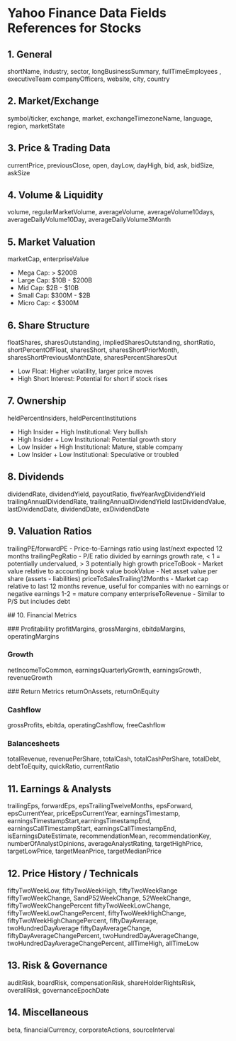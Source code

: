 # Yahoo Finance Data Fields References for Stocks

## 1. General 
shortName, industry, sector, longBusinessSummary, fullTimeEmployees , executiveTeam 
companyOfficers, website, city, country

## 2. Market/Exchange
symbol/ticker, exchange, market, exchangeTimezoneName, language, region, marketState

## 3. Price & Trading Data
currentPrice, previousClose, open, dayLow, dayHigh, bid, ask, bidSize, askSize

## 4. Volume & Liquidity
volume, regularMarketVolume, averageVolume, averageVolume10days, 
averageDailyVolume10Day, averageDailyVolume3Month

## 5. Market Valuation
marketCap, enterpriseValue

- Mega Cap: > $200B
- Large Cap: $10B - $200B
- Mid Cap: $2B - $10B
- Small Cap: $300M - $2B
- Micro Cap: < $300M

## 6. Share Structure
floatShares, sharesOutstanding, impliedSharesOutstanding, shortRatio, shortPercentOfFloat, sharesShort, sharesShortPriorMonth, sharesShortPreviousMonthDate, sharesPercentSharesOut 

- Low Float: Higher volatility, larger price moves
- High Short Interest: Potential for short if stock rises

## 7. Ownership
heldPercentInsiders, heldPercentInstitutions

- High Insider + High Institutional: Very bullish
- High Insider + Low Institutional: Potential growth story
- Low Insider + High Institutional: Mature, stable company
- Low Insider + Low Institutional: Speculative or troubled

## 8. Dividends
dividendRate, dividendYield, payoutRatio, fiveYearAvgDividendYield
trailingAnnualDividendRate, trailingAnnualDividendYield
lastDividendValue, lastDividendDate, dividendDate, exDividendDate

## 9. Valuation Ratios
trailingPE/forwardPE - Price-to-Earnings ratio using last/next expected 12 months
trailingPegRatio - P/E ratio divided by earnings growth rate, < 1 = potentially undervalued, > 3 potentially high growth
priceToBook - Market value relative to accounting book value 
bookValue - Net asset value per share (assets - liabilities) 
priceToSalesTrailing12Months - Market cap relative to last 12 months revenue, useful for companies with no earnings or negative earnings 1-2 = mature company
enterpriseToRevenue - Similar to P/S but includes debt

## 10. Financial Metrics

### Profitability
profitMargins, grossMargins, ebitdaMargins, operatingMargins

### Growth
netIncomeToCommon, earningsQuarterlyGrowth, earningsGrowth, revenueGrowth

### Return Metrics
returnOnAssets, returnOnEquity

### Cashflow
grossProfits, ebitda, operatingCashflow, freeCashflow

### Balancesheets
totalRevenue, revenuePerShare, totalCash, totalCashPerShare, totalDebt, 
debtToEquity, quickRatio, currentRatio

## 11. Earnings & Analysts
trailingEps, forwardEps, epsTrailingTwelveMonths, epsForward, epsCurrentYear, priceEpsCurrentYear, earningsTimestamp, earningsTimestampStart,earningsTimestampEnd, earningsCallTimestampStart, earningsCallTimestampEnd, isEarningsDateEstimate,
recommendationMean, recommendationKey, numberOfAnalystOpinions, averageAnalystRating,
targetHighPrice, targetLowPrice, targetMeanPrice, targetMedianPrice

## 12. Price History / Technicals
fiftyTwoWeekLow, fiftyTwoWeekHigh, fiftyTwoWeekRange
fiftyTwoWeekChange, SandP52WeekChange, 52WeekChange, fiftyTwoWeekChangePercent
fiftyTwoWeekLowChange, fiftyTwoWeekLowChangePercent, fiftyTwoWeekHighChange, fiftyTwoWeekHighChangePercent, fiftyDayAverage, twoHundredDayAverage
fiftyDayAverageChange, fiftyDayAverageChangePercent, twoHundredDayAverageChange, twoHundredDayAverageChangePercent, allTimeHigh, allTimeLow

## 13. Risk & Governance
auditRisk, boardRisk, compensationRisk, shareHolderRightsRisk, overallRisk, governanceEpochDate

## 14. Miscellaneous
beta, financialCurrency, corporateActions, sourceInterval
